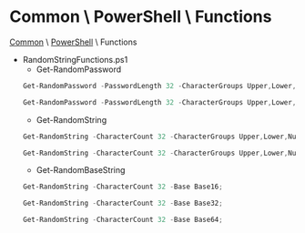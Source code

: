 # Common \ PowerShell \ Functions

[Common](https://github.com/bradleydonmorris/Common) \ [PowerShell](https://github.com/bradleydonmorris/Common/PowerShell) \ Functions

- RandomStringFunctions.ps1
  - Get-RandomPassword
  ```powershell
  Get-RandomPassword -PasswordLength 32 -CharacterGroups Upper,Lower,Numbers,Special -Weighting @{"Upper"= 5; "Lower"= 5; "Numbers"= 3; Special=1; };
  
  Get-RandomPassword -PasswordLength 32 -CharacterGroups Upper,Lower,Numbers -Weighting @{"Upper"= 5;"Lower"= 5;"Numbers"= 3;Special=0;};
  ```
  - Get-RandomString
  ```powershell
  Get-RandomString -CharacterCount 32 -CharacterGroups Upper,Lower,Numbers,Special;
  
  Get-RandomString -CharacterCount 32 -CharacterGroups Upper,Lower,Numbers 
  ```
  - Get-RandomBaseString
  ```powershell
  Get-RandomString -CharacterCount 32 -Base Base16;
  
  Get-RandomString -CharacterCount 32 -Base Base32;
  
  Get-RandomString -CharacterCount 32 -Base Base64;
  ```
